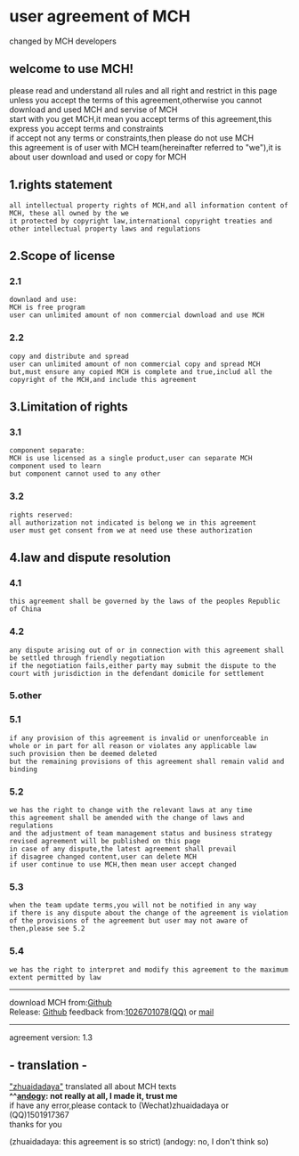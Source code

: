 # user agreement of MCH

changed by MCH developers<br>

## welcome to use MCH!
please read and understand all rules and all right and restrict in this page <br>
unless you accept the terms of this agreement,otherwise you cannot download and used MCH and servise of MCH<br>
start with you get MCH,it mean you accept terms of this agreement,this express you accept terms and constraints<br>
if accept not any terms or constraints,then please do not use MCH<br>
this agreement is of user with MCH team(hereinafter referred to "we"),it is about user download and used or copy for MCH<br>
## 1.rights statement
```
all intellectual property rights of MCH,and all information content of MCH, these all owned by the we
it protected by copyright law,international copyright treaties and other intellectual property laws and regulations
```
## 2.Scope of license
### 2.1
```
downlaod and use:
MCH is free program
user can unlimited amount of non commercial download and use MCH
```
### 2.2
```
copy and distribute and spread
user can unlimited amount of non commercial copy and spread MCH
but,must ensure any copied MCH is complete and true,includ all the copyright of the MCH,and include this agreement
```
## 3.Limitation of rights
### 3.1 
```
component separate:
MCH is use licensed as a single product,user can separate MCH component used to learn 
but component cannot used to any other 
```
### 3.2
```
rights reserved:
all authorization not indicated is belong we in this agreement
user must get consent from we at need use these authorization
```
## 4.law and dispute resolution
### 4.1 
```
this agreement shall be governed by the laws of the peoples Republic of China
```
### 4.2 
```
any dispute arising out of or in connection with this agreement shall be settled through friendly negotiation
if the negotiation fails,either party may submit the dispute to the court with jurisdiction in the defendant domicile for settlement
```

### 5.other 
### 5.1 
```
if any provision of this agreement is invalid or unenforceable in whole or in part for all reason or violates any applicable law
such provision then be deemed deleted
but the remaining provisions of this agreement shall remain valid and binding
```
### 5.2 
```
we has the right to change with the relevant laws at any time
this agreement shall be amended with the change of laws and regulations
and the adjustment of team management status and business strategy
revised agreement will be published on this page
in case of any dispute,the latest agreement shall prevail
if disagree changed content,user can delete MCH
if user continue to use MCH,then mean user accept changed
```
### 5.3 
```
when the team update terms,you will not be notified in any way
if there is any dispute about the change of the agreement is violation of the provisions of the agreement but user may not aware of
then,please see 5.2
```
### 5.4
```
we has the right to interpret and modify this agreement to the maximum extent permitted by law
```
<hr>

download MCH from:[Github](https://raw.githubusercontent.com/andogy/MCH/main/Public/MCH.jar)<br>
Release: [Github](https://github.com/zhuaidadaya/MCH/releases)
feedback from:[1026701078(QQ)](https://jq.qq.com/?_wv=1027&amp;k=xBFSpkKr) or [mail](mailto:1501917367@qq.com)
<hr>
agreement version: 1.3

## - translation -

["zhuaidadaya"](https://github.com/zhuaidadaya) translated all about MCH texts<br>
**^^[andogy](https://github.com/andogy): not really at all, I made it, trust me**<br>
if have any error,please contack to (Wechat)zhuaidadaya or (QQ)1501917367<br>
thanks for you<br>

(zhuaidadaya: this agreement is so strict)
(andogy: no, I don't think so)
